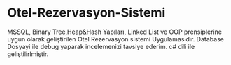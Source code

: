 # Otel-Rezervasyon-Sistemi
MSSQL, Binary Tree,Heap&amp;Hash Yapıları, Linked List ve OOP prensiplerine uygun olarak geliştirilen Otel Rezervasyon sistemi Uygulamasıdır.
Database Dosyayi ile debug yaparak incelemenizi tavsiye ederim.
c# dili ile geliştilirlmiştir.
